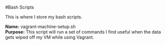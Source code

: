 #Bash Scripts

This is where I store my bash scripts.

__Name:__ vagrant-machine-setup.sh<br>
__Purpose:__ This script will run a set of commands I find useful when the data gets wiped off my VM while using Vagrant.
